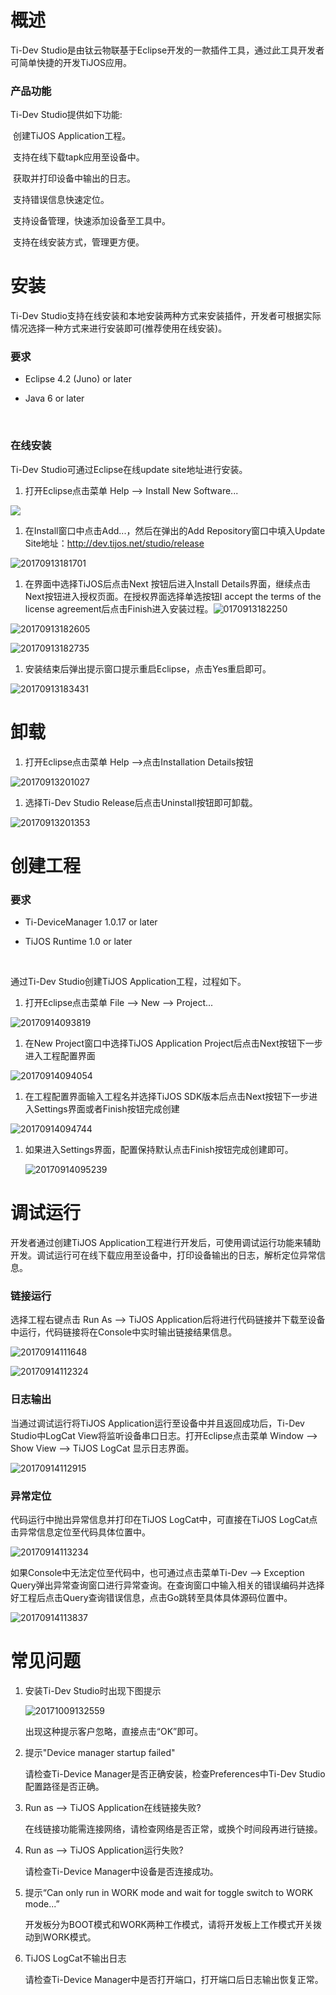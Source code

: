 # 概述

Ti-Dev Studio是由钛云物联基于Eclipse开发的一款插件工具，通过此工具开发者可简单快捷的开发TiJOS应用。

### 产品功能

Ti-Dev Studio提供如下功能:

​	创建TiJOS Application工程。

​	支持在线下载tapk应用至设备中。

​	获取并打印设备中输出的日志。

​	支持错误信息快速定位。

​	支持设备管理，快速添加设备至工具中。

​	支持在线安装方式，管理更方便。

# 安装

Ti-Dev Studio支持在线安装和本地安装两种方式来安装插件，开发者可根据实际情况选择一种方式来进行安装即可(推荐使用在线安装)。



### 要求

- Eclipse 4.2 (Juno) or later

- Java 6 or later

  ​

### 在线安装

Ti-Dev Studio可通过Eclipse在线update site地址进行安装。

1. 打开Eclipse点击菜单 Help --> Install New Software... 

![](.\img\20170913175732.png)

1. 在Install窗口中点击Add...，然后在弹出的Add Repository窗口中填入Update Site地址：http://dev.tijos.net/studio/release

![20170913181701](.\img\20170913181701.png)

1. 在界面中选择TiJOS后点击Next 按钮后进入Install Details界面，继续点击Next按钮进入授权页面。在授权界面选择单选按钮I accept the terms of the license agreement后点击Finish进入安装过程。![0170913182250](.\img\20170913182250.png)

![20170913182605](.\img\20170913182605.png)

![20170913182735](.\img\20170913182735.png)



1. 安装结束后弹出提示窗口提示重启Eclipse，点击Yes重启即可。

![20170913183431](.\img\20170913183431.png)

# 卸载

1. 打开Eclipse点击菜单 Help -->点击Installation Details按钮

![20170913201027](.\img\20170913201027.png)

1. 选择Ti-Dev Studio Release后点击Uninstall按钮即可卸载。

![20170913201353](.\img\20170913201353.png)

# 创建工程

### 要求

- Ti-DeviceManager 1.0.17 or later

- TiJOS Runtime 1.0 or later

  ​

通过Ti-Dev Studio创建TiJOS Application工程，过程如下。

1. 打开Eclipse点击菜单 File --> New --> Project...

![20170914093819](.\img\20170914093819.png)

1. 在New Project窗口中选择TiJOS Application Project后点击Next按钮下一步进入工程配置界面

![20170914094054](.\img\20170914094054.png)

1. 在工程配置界面输入工程名并选择TiJOS SDK版本后点击Next按钮下一步进入Settings界面或者Finish按钮完成创建

![20170914094744](.\img\20170914094744.png)

1. 如果进入Settings界面，配置保持默认点击Finish按钮完成创建即可。

   ![20170914095239](.\img\20170914095239.png)

# 调试运行

开发者通过创建TiJOS Application工程进行开发后，可使用调试运行功能来辅助开发。调试运行可在线下载应用至设备中，打印设备输出的日志，解析定位异常信息。



### 链接运行

选择工程右键点击 Run As --> TiJOS Application后将进行代码链接并下载至设备中运行，代码链接将在Console中实时输出链接结果信息。

![20170914111648](.\img\20170914111648.png)

![20170914112324](.\img\20170914112324.png)



### 日志输出

当通过调试运行将TiJOS Application运行至设备中并且返回成功后，Ti-Dev Studio中LogCat View将监听设备串口日志。打开Eclipse点击菜单 Window --> Show View --> TiJOS LogCat 显示日志界面。

![20170914112915](.\img\20170925183001.png)



### 异常定位

代码运行中抛出异常信息并打印在TiJOS LogCat中，可直接在TiJOS LogCat点击异常信息定位至代码具体位置中。

![20170914113234](.\img\20170925183601.png)

如果Console中无法定位至代码中，也可通过点击菜单Ti-Dev --> Exception Query弹出异常查询窗口进行异常查询。在查询窗口中输入相关的错误编码并选择好工程后点击Query查询错误信息，点击Go跳转至具体具体源码位置中。

![20170914113837](.\img\20170914114708.png)

# 常见问题

1. 安装Ti-Dev Studio时出现下图提示

   ![20171009132559](.\img\20171009132559.png)

   出现这种提示客户忽略，直接点击“OK”即可。

2. 提示"Device manager startup failed"

   请检查Ti-Device Manager是否正确安装，检查Preferences中Ti-Dev Studio配置路径是否正确。

3. Run as --> TiJOS Application在线链接失败?

   在线链接功能需连接网络，请检查网络是否正常，或换个时间段再进行链接。

4. Run as --> TiJOS Application运行失败?

   请检查Ti-Device Manager中设备是否连接成功。

5. 提示“Can only run in WORK mode and wait for toggle switch to WORK mode...”

   开发板分为BOOT模式和WORK两种工作模式，请将开发板上工作模式开关拨动到WORK模式。

6. TiJOS LogCat不输出日志

   请检查Ti-Device Manager中是否打开端口，打开端口后日志输出恢复正常。